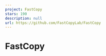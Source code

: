 ```yaml
---
project: FastCopy
stars: 190
description: null
url: https://github.com/FastCopyLab/FastCopy
---
```


FastCopy
========
